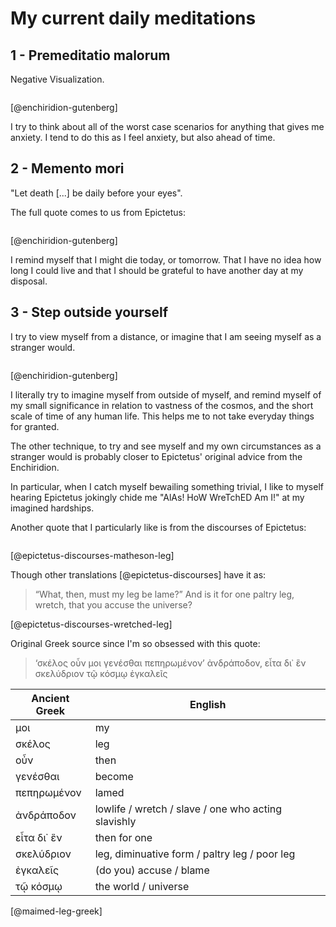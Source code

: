 # My current daily meditations

## 1 - Premeditatio malorum

Negative Visualization.


```{.email include=src/enchiridion/enchiridion.txt startLine=466 endLine=473}
```
[@enchiridion-gutenberg]


I try to think about all of the worst case scenarios for anything that gives
me anxiety. I tend to do this as I feel anxiety, but also ahead of time.

## 2 - Memento mori

"Let death [...] be daily before your eyes".

The full quote comes to us from Epictetus:

```{.email include=src/enchiridion/enchiridion.txt startLine=667 endLine=671}
```
[@enchiridion-gutenberg]


I remind myself that I might die today, or tomorrow. That I have no idea how
long I could live and that I should be grateful to have another day at my
disposal.

## 3 - Step outside yourself

I try to view myself from a distance, or imagine that I am seeing myself as a
stranger would.

```{.email include=src/enchiridion/enchiridion.txt startLine=756 endLine=767}
```
[@enchiridion-gutenberg]

I literally try to imagine myself from outside of myself, and remind myself of
my small significance in relation to vastness of the cosmos, and the short
scale of time of any human life. This helps me to not take everyday things for
granted.

The other technique, to try and see myself and my own circumstances as a
stranger would is probably closer to Epictetus' original advice from the
Enchiridion.

In particular, when I catch myself bewailing something trivial, I like to
myself hearing Epictetus jokingly chide me "AlAs! HoW WreTchED Am I!" at my
imagined hardships.

Another quote that I particularly like is from the discourses of Epictetus:

```{.email include=src/epictetus-discourses/discourses.txt startLine=1379 endLine=1381}
```
[@epictetus-discourses-matheson-leg]

Though other translations [@epictetus-discourses] have it as:

> “What, then, must my leg be lame?”
> And is it for one paltry leg, wretch, that you accuse the universe?

[@epictetus-discourses-wretched-leg]

Original Greek source since I'm so obsessed with this quote:

> ‘σκέλος οὖν μοι γενέσθαι πεπηρωμένον’
> ἀνδράποδον, εἶτα δι᾽ ἓν σκελύδριον τῷ κόσμῳ ἐγκαλεῖς

| Ancient Greek | English |
|---------------|---------|
| μοι           | my |
| σκέλος        | leg     |
| οὖν           | then    |
| γενέσθαι      | become  |
| πεπηρωμένον   | lamed   |
| ἀνδράποδον    | lowlife / wretch / slave / one who acting slavishly |
| εἶτα δι᾽ ἓν   | then for one |
| σκελύδριον    | leg, diminuative form / paltry leg / poor leg |
| ἐγκαλεῖς      | (do you) accuse / blame |
| τῷ κόσμῳ      | the world / universe |

[@maimed-leg-greek]

